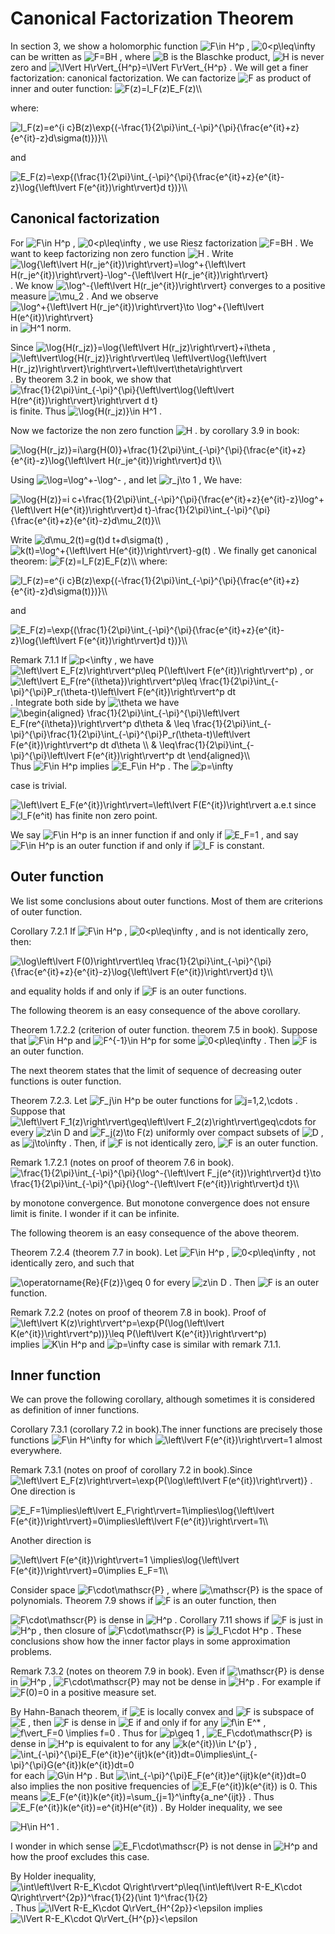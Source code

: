 Canonical Factorization Theorem
===============================

In section 3, we show a holomorphic function 
<img src="https://www.zhihu.com/equation?tex=F\in H^p" alt="F\in H^p" class="ee_img tr_noresize" eeimg="1">
, 
<img src="https://www.zhihu.com/equation?tex=0<p\leq\infty" alt="0<p\leq\infty" class="ee_img tr_noresize" eeimg="1">
can be written as 
<img src="https://www.zhihu.com/equation?tex=F=BH" alt="F=BH" class="ee_img tr_noresize" eeimg="1">
, where 
<img src="https://www.zhihu.com/equation?tex=B" alt="B" class="ee_img tr_noresize" eeimg="1">
 is the Blaschke product, 
<img src="https://www.zhihu.com/equation?tex=H" alt="H" class="ee_img tr_noresize" eeimg="1">
 is
never zero and 
<img src="https://www.zhihu.com/equation?tex=\lVert H\rVert_{H^p}=\lVert F\rVert_{H^p}" alt="\lVert H\rVert_{H^p}=\lVert F\rVert_{H^p}" class="ee_img tr_noresize" eeimg="1">
. We will get
a finer factorization: canonical factorization. We can factorize 
<img src="https://www.zhihu.com/equation?tex=F" alt="F" class="ee_img tr_noresize" eeimg="1">
 as
product of inner and outer function: 
<img src="https://www.zhihu.com/equation?tex=F(z)=I_F(z)E_F(z)\\" alt="F(z)=I_F(z)E_F(z)\\" class="ee_img tr_noresize" eeimg="1">

 where:

<img src="https://www.zhihu.com/equation?tex=I_F(z)=e^{i c}B(z)\exp{(-\frac{1}{2\pi}\int_{-\pi}^{\pi}{\frac{e^{it}+z}{e^{it}-z}d\sigma(t)})}\\" alt="I_F(z)=e^{i c}B(z)\exp{(-\frac{1}{2\pi}\int_{-\pi}^{\pi}{\frac{e^{it}+z}{e^{it}-z}d\sigma(t)})}\\" class="ee_img tr_noresize" eeimg="1">

and

<img src="https://www.zhihu.com/equation?tex=E_F(z)=\exp{(\frac{1}{2\pi}\int_{-\pi}^{\pi}{\frac{e^{it}+z}{e^{it}-z}\log{\left\lvert F(e^{it})\right\rvert}d t})}\\" alt="E_F(z)=\exp{(\frac{1}{2\pi}\int_{-\pi}^{\pi}{\frac{e^{it}+z}{e^{it}-z}\log{\left\lvert F(e^{it})\right\rvert}d t})}\\" class="ee_img tr_noresize" eeimg="1">


Canonical factorization
-----------------------

For 
<img src="https://www.zhihu.com/equation?tex=F\in H^p" alt="F\in H^p" class="ee_img tr_noresize" eeimg="1">
, 
<img src="https://www.zhihu.com/equation?tex=0<p\leq\infty" alt="0<p\leq\infty" class="ee_img tr_noresize" eeimg="1">
, we use Riesz factorization 
<img src="https://www.zhihu.com/equation?tex=F=BH" alt="F=BH" class="ee_img tr_noresize" eeimg="1">
. We
want to keep factorizing non zero function 
<img src="https://www.zhihu.com/equation?tex=H" alt="H" class="ee_img tr_noresize" eeimg="1">
. Write
<img src="https://www.zhihu.com/equation?tex=\log{\left\lvert H(r_je^{it})\right\rvert}=\log^+{\left\lvert H(r_je^{it})\right\rvert}-\log^-{\left\lvert H(r_je^{it})\right\rvert}" alt="\log{\left\lvert H(r_je^{it})\right\rvert}=\log^+{\left\lvert H(r_je^{it})\right\rvert}-\log^-{\left\lvert H(r_je^{it})\right\rvert}" class="ee_img tr_noresize" eeimg="1">
.
We know 
<img src="https://www.zhihu.com/equation?tex=\log^-{\left\lvert H(r_je^{it})\right\rvert}" alt="\log^-{\left\lvert H(r_je^{it})\right\rvert}" class="ee_img tr_noresize" eeimg="1">
 converges to a
positive measure 
<img src="https://www.zhihu.com/equation?tex=\mu_2" alt="\mu_2" class="ee_img tr_noresize" eeimg="1">
. And we observe
<img src="https://www.zhihu.com/equation?tex=\log^+{\left\lvert H(r_je^{it})\right\rvert}\to \log^+{\left\lvert H(e^{it})\right\rvert}" alt="\log^+{\left\lvert H(r_je^{it})\right\rvert}\to \log^+{\left\lvert H(e^{it})\right\rvert}" class="ee_img tr_noresize" eeimg="1">
in 
<img src="https://www.zhihu.com/equation?tex=H^1" alt="H^1" class="ee_img tr_noresize" eeimg="1">
 norm.

Since 
<img src="https://www.zhihu.com/equation?tex=\log{H(r_jz)}=\log{\left\lvert H(r_jz)\right\rvert}+i\theta" alt="\log{H(r_jz)}=\log{\left\lvert H(r_jz)\right\rvert}+i\theta" class="ee_img tr_noresize" eeimg="1">
,
<img src="https://www.zhihu.com/equation?tex=\left\lvert\log{H(r_jz)}\right\rvert\leq \left\lvert\log{\left\lvert H(r_jz)\right\rvert}\right\rvert+\left\lvert\theta\right\rvert" alt="\left\lvert\log{H(r_jz)}\right\rvert\leq \left\lvert\log{\left\lvert H(r_jz)\right\rvert}\right\rvert+\left\lvert\theta\right\rvert" class="ee_img tr_noresize" eeimg="1">
.
By theorem 3.2 in book, we show that
<img src="https://www.zhihu.com/equation?tex=\frac{1}{2\pi}\int_{-\pi}^{\pi}{\left\lvert\log{\left\lvert H(re^{it})\right\rvert}\right\rvert d t}" alt="\frac{1}{2\pi}\int_{-\pi}^{\pi}{\left\lvert\log{\left\lvert H(re^{it})\right\rvert}\right\rvert d t}" class="ee_img tr_noresize" eeimg="1">
is finite. Thus 
<img src="https://www.zhihu.com/equation?tex=\log{H(r_jz)}\in H^1" alt="\log{H(r_jz)}\in H^1" class="ee_img tr_noresize" eeimg="1">
.

Now we factorize the non zero function 
<img src="https://www.zhihu.com/equation?tex=H" alt="H" class="ee_img tr_noresize" eeimg="1">
. by corollary 3.9 in book:

<img src="https://www.zhihu.com/equation?tex=\log{H(r_jz)}=i\arg{H(0)}+\frac{1}{2\pi}\int_{-\pi}^{\pi}{\frac{e^{it}+z}{e^{it}-z}\log{\left\lvert H(r_je^{it})\right\rvert}d t}\\" alt="\log{H(r_jz)}=i\arg{H(0)}+\frac{1}{2\pi}\int_{-\pi}^{\pi}{\frac{e^{it}+z}{e^{it}-z}\log{\left\lvert H(r_je^{it})\right\rvert}d t}\\" class="ee_img tr_noresize" eeimg="1">

Using 
<img src="https://www.zhihu.com/equation?tex=\log=\log^+-\log^-" alt="\log=\log^+-\log^-" class="ee_img tr_noresize" eeimg="1">
, and let 
<img src="https://www.zhihu.com/equation?tex=r_j\to 1" alt="r_j\to 1" class="ee_img tr_noresize" eeimg="1">
, We have:

<img src="https://www.zhihu.com/equation?tex=\log{H(z)}=i c+\frac{1}{2\pi}\int_{-\pi}^{\pi}{\frac{e^{it}+z}{e^{it}-z}\log^+{\left\lvert H(e^{it})\right\rvert}d t}-\frac{1}{2\pi}\int_{-\pi}^{\pi}{\frac{e^{it}+z}{e^{it}-z}d\mu_2(t)}\\" alt="\log{H(z)}=i c+\frac{1}{2\pi}\int_{-\pi}^{\pi}{\frac{e^{it}+z}{e^{it}-z}\log^+{\left\lvert H(e^{it})\right\rvert}d t}-\frac{1}{2\pi}\int_{-\pi}^{\pi}{\frac{e^{it}+z}{e^{it}-z}d\mu_2(t)}\\" class="ee_img tr_noresize" eeimg="1">

Write 
<img src="https://www.zhihu.com/equation?tex=d\mu_2(t)=g(t)d t+d\sigma(t)" alt="d\mu_2(t)=g(t)d t+d\sigma(t)" class="ee_img tr_noresize" eeimg="1">
,
<img src="https://www.zhihu.com/equation?tex=k(t)=\log^+{\left\lvert H(e^{it})\right\rvert}-g(t)" alt="k(t)=\log^+{\left\lvert H(e^{it})\right\rvert}-g(t)" class="ee_img tr_noresize" eeimg="1">
. We finally get
canonical theorem: 
<img src="https://www.zhihu.com/equation?tex=F(z)=I_F(z)E_F(z)\\" alt="F(z)=I_F(z)E_F(z)\\" class="ee_img tr_noresize" eeimg="1">
 where:

<img src="https://www.zhihu.com/equation?tex=I_F(z)=e^{i c}B(z)\exp{(-\frac{1}{2\pi}\int_{-\pi}^{\pi}{\frac{e^{it}+z}{e^{it}-z}d\sigma(t)})}\\" alt="I_F(z)=e^{i c}B(z)\exp{(-\frac{1}{2\pi}\int_{-\pi}^{\pi}{\frac{e^{it}+z}{e^{it}-z}d\sigma(t)})}\\" class="ee_img tr_noresize" eeimg="1">

and

<img src="https://www.zhihu.com/equation?tex=E_F(z)=\exp{(\frac{1}{2\pi}\int_{-\pi}^{\pi}{\frac{e^{it}+z}{e^{it}-z}\log{\left\lvert F(e^{it})\right\rvert}d t})}\\" alt="E_F(z)=\exp{(\frac{1}{2\pi}\int_{-\pi}^{\pi}{\frac{e^{it}+z}{e^{it}-z}\log{\left\lvert F(e^{it})\right\rvert}d t})}\\" class="ee_img tr_noresize" eeimg="1">


Remark 7.1.1 If 
<img src="https://www.zhihu.com/equation?tex=p<\infty" alt="p<\infty" class="ee_img tr_noresize" eeimg="1">
, we have
<img src="https://www.zhihu.com/equation?tex=\left\lvert E_F(z)\right\rvert^p\leq P(\left\lvert F(e^{it})\right\rvert^p)" alt="\left\lvert E_F(z)\right\rvert^p\leq P(\left\lvert F(e^{it})\right\rvert^p)" class="ee_img tr_noresize" eeimg="1">
,
or
<img src="https://www.zhihu.com/equation?tex=\left\lvert E_F(re^{i\theta})\right\rvert^p\leq \frac{1}{2\pi}\int_{-\pi}^{\pi}P_r(\theta-t)\left\lvert F(e^{it})\right\rvert^p dt" alt="\left\lvert E_F(re^{i\theta})\right\rvert^p\leq \frac{1}{2\pi}\int_{-\pi}^{\pi}P_r(\theta-t)\left\lvert F(e^{it})\right\rvert^p dt" class="ee_img tr_noresize" eeimg="1">
.
Integrate both side by 
<img src="https://www.zhihu.com/equation?tex=\theta" alt="\theta" class="ee_img tr_noresize" eeimg="1">
 we have 
<img src="https://www.zhihu.com/equation?tex=\begin{aligned}
        \frac{1}{2\pi}\int_{-\pi}^{\pi}\left\lvert E_F(re^{i\theta})\right\rvert^p d\theta & \leq \frac{1}{2\pi}\int_{-\pi}^{\pi}\frac{1}{2\pi}\int_{-\pi}^{\pi}P_r(\theta-t)\left\lvert F(e^{it})\right\rvert^p dt d\theta \\
                                                                         & \leq\frac{1}{2\pi}\int_{-\pi}^{\pi}\left\lvert F(e^{it})\right\rvert^p dt
    \end{aligned}\\" alt="\begin{aligned}
        \frac{1}{2\pi}\int_{-\pi}^{\pi}\left\lvert E_F(re^{i\theta})\right\rvert^p d\theta & \leq \frac{1}{2\pi}\int_{-\pi}^{\pi}\frac{1}{2\pi}\int_{-\pi}^{\pi}P_r(\theta-t)\left\lvert F(e^{it})\right\rvert^p dt d\theta \\
                                                                         & \leq\frac{1}{2\pi}\int_{-\pi}^{\pi}\left\lvert F(e^{it})\right\rvert^p dt
    \end{aligned}\\" class="ee_img tr_noresize" eeimg="1">
 Thus 
<img src="https://www.zhihu.com/equation?tex=F\in H^p" alt="F\in H^p" class="ee_img tr_noresize" eeimg="1">
 implies 
<img src="https://www.zhihu.com/equation?tex=E_F\in H^p" alt="E_F\in H^p" class="ee_img tr_noresize" eeimg="1">
. The 
<img src="https://www.zhihu.com/equation?tex=p=\infty" alt="p=\infty" class="ee_img tr_noresize" eeimg="1">

case is trivial.

<img src="https://www.zhihu.com/equation?tex=\left\lvert E_F(e^{it})\right\rvert=\left\lvert F(E^{it})\right\rvert" alt="\left\lvert E_F(e^{it})\right\rvert=\left\lvert F(E^{it})\right\rvert" class="ee_img tr_noresize" eeimg="1">
a.e.t since 
<img src="https://www.zhihu.com/equation?tex=I_F(e^it)" alt="I_F(e^it)" class="ee_img tr_noresize" eeimg="1">
 has finite non zero point.

We say 
<img src="https://www.zhihu.com/equation?tex=F\in H^p" alt="F\in H^p" class="ee_img tr_noresize" eeimg="1">
 is an inner function if and only if 
<img src="https://www.zhihu.com/equation?tex=E_F=1" alt="E_F=1" class="ee_img tr_noresize" eeimg="1">
, and say
<img src="https://www.zhihu.com/equation?tex=F\in H^p" alt="F\in H^p" class="ee_img tr_noresize" eeimg="1">
 is an outer function if and only if 
<img src="https://www.zhihu.com/equation?tex=I_F" alt="I_F" class="ee_img tr_noresize" eeimg="1">
 is constant.

Outer function
--------------

We list some conclusions about outer functions. Most of them are
criterions of outer function.

Corollary 7.2.1 If 
<img src="https://www.zhihu.com/equation?tex=F\in H^p" alt="F\in H^p" class="ee_img tr_noresize" eeimg="1">
, 
<img src="https://www.zhihu.com/equation?tex=0<p\leq\infty" alt="0<p\leq\infty" class="ee_img tr_noresize" eeimg="1">
, and is not identically zero, then:

<img src="https://www.zhihu.com/equation?tex=\log\left\lvert F(0)\right\rvert\leq \frac{1}{2\pi}\int_{-\pi}^{\pi}{\frac{e^{it}+z}{e^{it}-z}\log{\left\lvert F(e^{it})\right\rvert}d t}\\" alt="\log\left\lvert F(0)\right\rvert\leq \frac{1}{2\pi}\int_{-\pi}^{\pi}{\frac{e^{it}+z}{e^{it}-z}\log{\left\lvert F(e^{it})\right\rvert}d t}\\" class="ee_img tr_noresize" eeimg="1">

and equality holds if and only if 
<img src="https://www.zhihu.com/equation?tex=F" alt="F" class="ee_img tr_noresize" eeimg="1">
 is an outer functions.

The following theorem is an easy consequence of the above corollary.

Theorem 1.7.2.2 (criterion of outer function. theorem 7.5 in book). Suppose that 
<img src="https://www.zhihu.com/equation?tex=F\in H^p" alt="F\in H^p" class="ee_img tr_noresize" eeimg="1">
 and 
<img src="https://www.zhihu.com/equation?tex=F^{-1}\in H^p" alt="F^{-1}\in H^p" class="ee_img tr_noresize" eeimg="1">
 for some 
<img src="https://www.zhihu.com/equation?tex=0<p\leq\infty" alt="0<p\leq\infty" class="ee_img tr_noresize" eeimg="1">
.
Then 
<img src="https://www.zhihu.com/equation?tex=F" alt="F" class="ee_img tr_noresize" eeimg="1">
 is an outer function.

The next theorem states that the limit of sequence of decreasing outer
functions is outer function.

Theorem 7.2.3. Let 
<img src="https://www.zhihu.com/equation?tex=F_j\in H^p" alt="F_j\in H^p" class="ee_img tr_noresize" eeimg="1">
 be outer functions for 
<img src="https://www.zhihu.com/equation?tex=j=1,2,\cdots" alt="j=1,2,\cdots" class="ee_img tr_noresize" eeimg="1">
. Suppose that
<img src="https://www.zhihu.com/equation?tex=\left\lvert F_1(z)\right\rvert\geq\left\lvert F_2(z)\right\rvert\geq\cdots" alt="\left\lvert F_1(z)\right\rvert\geq\left\lvert F_2(z)\right\rvert\geq\cdots" class="ee_img tr_noresize" eeimg="1">
for every 
<img src="https://www.zhihu.com/equation?tex=z\in D" alt="z\in D" class="ee_img tr_noresize" eeimg="1">
 and 
<img src="https://www.zhihu.com/equation?tex=F_j(z)\to F(z)" alt="F_j(z)\to F(z)" class="ee_img tr_noresize" eeimg="1">
 uniformly over compact subsets
of 
<img src="https://www.zhihu.com/equation?tex=D" alt="D" class="ee_img tr_noresize" eeimg="1">
, as 
<img src="https://www.zhihu.com/equation?tex=j\to\infty" alt="j\to\infty" class="ee_img tr_noresize" eeimg="1">
. Then, if 
<img src="https://www.zhihu.com/equation?tex=F" alt="F" class="ee_img tr_noresize" eeimg="1">
 is not identically zero, 
<img src="https://www.zhihu.com/equation?tex=F" alt="F" class="ee_img tr_noresize" eeimg="1">
 is an
outer function.

Remark 1.7.2.1 (notes on proof of theorem 7.6 in book).
<img src="https://www.zhihu.com/equation?tex=\frac{1}{2\pi}\int_{-\pi}^{\pi}{\log^-{\left\lvert F_j(e^{it})\right\rvert}d t}\to \frac{1}{2\pi}\int_{-\pi}^{\pi}{\log^-{\left\lvert F(e^{it})\right\rvert}d t}\\" alt="\frac{1}{2\pi}\int_{-\pi}^{\pi}{\log^-{\left\lvert F_j(e^{it})\right\rvert}d t}\to \frac{1}{2\pi}\int_{-\pi}^{\pi}{\log^-{\left\lvert F(e^{it})\right\rvert}d t}\\" class="ee_img tr_noresize" eeimg="1">

by monotone convergence. But monotone convergence does not ensure limit
is finite. I wonder if it can be infinite.

The following theorem is an easy consequence of the above theorem.

Theorem 7.2.4 (theorem 7.7 in book).
Let 
<img src="https://www.zhihu.com/equation?tex=F\in H^p" alt="F\in H^p" class="ee_img tr_noresize" eeimg="1">
, 
<img src="https://www.zhihu.com/equation?tex=0<p\leq\infty" alt="0<p\leq\infty" class="ee_img tr_noresize" eeimg="1">
, not identically zero, and such that

<img src="https://www.zhihu.com/equation?tex=\operatorname{Re}{F(z)}\geq 0" alt="\operatorname{Re}{F(z)}\geq 0" class="ee_img tr_noresize" eeimg="1">
 for every 
<img src="https://www.zhihu.com/equation?tex=z\in D" alt="z\in D" class="ee_img tr_noresize" eeimg="1">
. Then 
<img src="https://www.zhihu.com/equation?tex=F" alt="F" class="ee_img tr_noresize" eeimg="1">
 is an outer
function.

Remark 7.2.2 (notes on proof of theorem 7.8 in book).
Proof of
<img src="https://www.zhihu.com/equation?tex=\left\lvert K(z)\right\rvert^p=\exp{P(\log(\left\lvert K(e^{it})\right\rvert^p))}\leq P(\left\lvert K(e^{it})\right\rvert^p)" alt="\left\lvert K(z)\right\rvert^p=\exp{P(\log(\left\lvert K(e^{it})\right\rvert^p))}\leq P(\left\lvert K(e^{it})\right\rvert^p)" class="ee_img tr_noresize" eeimg="1">
implies 
<img src="https://www.zhihu.com/equation?tex=K\in H^p" alt="K\in H^p" class="ee_img tr_noresize" eeimg="1">
 and 
<img src="https://www.zhihu.com/equation?tex=p=\infty" alt="p=\infty" class="ee_img tr_noresize" eeimg="1">
 case is similar with remark
7.1.1.

Inner function
--------------

We can prove the following corollary, although sometimes it is
considered as definition of inner functions.

Corollary 7.3.1 (corollary 7.2 in book).The inner functions are precisely those functions 
<img src="https://www.zhihu.com/equation?tex=F\in H^\infty" alt="F\in H^\infty" class="ee_img tr_noresize" eeimg="1">
 for
which 
<img src="https://www.zhihu.com/equation?tex=\left\lvert F(e^{it})\right\rvert=1" alt="\left\lvert F(e^{it})\right\rvert=1" class="ee_img tr_noresize" eeimg="1">
 almost everywhere.

Remark 7.3.1 (notes on proof of corollary 7.2 in book).Since
<img src="https://www.zhihu.com/equation?tex=\left\lvert E_F(z)\right\rvert=\exp{P(\log\left\lvert F(e^{it})\right\rvert)}" alt="\left\lvert E_F(z)\right\rvert=\exp{P(\log\left\lvert F(e^{it})\right\rvert)}" class="ee_img tr_noresize" eeimg="1">
.
One direction is

<img src="https://www.zhihu.com/equation?tex=E_F=1\implies\left\lvert E_F\right\rvert=1\implies\log{\left\lvert F(e^{it})\right\rvert}=0\implies\left\lvert F(e^{it})\right\rvert=1\\" alt="E_F=1\implies\left\lvert E_F\right\rvert=1\implies\log{\left\lvert F(e^{it})\right\rvert}=0\implies\left\lvert F(e^{it})\right\rvert=1\\" class="ee_img tr_noresize" eeimg="1">

Another direction is

<img src="https://www.zhihu.com/equation?tex=\left\lvert F(e^{it})\right\rvert=1  \implies\log{\left\lvert F(e^{it})\right\rvert}=0\implies E_F=1\\" alt="\left\lvert F(e^{it})\right\rvert=1  \implies\log{\left\lvert F(e^{it})\right\rvert}=0\implies E_F=1\\" class="ee_img tr_noresize" eeimg="1">


Consider space 
<img src="https://www.zhihu.com/equation?tex=F\cdot\mathscr{P}" alt="F\cdot\mathscr{P}" class="ee_img tr_noresize" eeimg="1">
, where 
<img src="https://www.zhihu.com/equation?tex=\mathscr{P}" alt="\mathscr{P}" class="ee_img tr_noresize" eeimg="1">
 is the space of
polynomials. Theorem 7.9 shows if 
<img src="https://www.zhihu.com/equation?tex=F" alt="F" class="ee_img tr_noresize" eeimg="1">
 is an outer function, then

<img src="https://www.zhihu.com/equation?tex=F\cdot\mathscr{P}" alt="F\cdot\mathscr{P}" class="ee_img tr_noresize" eeimg="1">
 is dense in 
<img src="https://www.zhihu.com/equation?tex=H^p" alt="H^p" class="ee_img tr_noresize" eeimg="1">
. Corollary 7.11 shows if 
<img src="https://www.zhihu.com/equation?tex=F" alt="F" class="ee_img tr_noresize" eeimg="1">
 is
just in 
<img src="https://www.zhihu.com/equation?tex=H^p" alt="H^p" class="ee_img tr_noresize" eeimg="1">
, then closure of 
<img src="https://www.zhihu.com/equation?tex=F\cdot\mathscr{P}" alt="F\cdot\mathscr{P}" class="ee_img tr_noresize" eeimg="1">
 is 
<img src="https://www.zhihu.com/equation?tex=I_F\cdot H^p" alt="I_F\cdot H^p" class="ee_img tr_noresize" eeimg="1">
.
These conclusions show how the inner factor plays in some approximation
problems.

Remark 7.3.2 (notes on theorem 7.9 in book). Even if 
<img src="https://www.zhihu.com/equation?tex=\mathscr{P}" alt="\mathscr{P}" class="ee_img tr_noresize" eeimg="1">
 is dense in 
<img src="https://www.zhihu.com/equation?tex=H^p" alt="H^p" class="ee_img tr_noresize" eeimg="1">
, 
<img src="https://www.zhihu.com/equation?tex=F\cdot\mathscr{P}" alt="F\cdot\mathscr{P}" class="ee_img tr_noresize" eeimg="1">
 may not be
dense in 
<img src="https://www.zhihu.com/equation?tex=H^p" alt="H^p" class="ee_img tr_noresize" eeimg="1">
. For example if 
<img src="https://www.zhihu.com/equation?tex=F(0)=0" alt="F(0)=0" class="ee_img tr_noresize" eeimg="1">
 in a positive measure set.

By Hahn-Banach theorem, if 
<img src="https://www.zhihu.com/equation?tex=E" alt="E" class="ee_img tr_noresize" eeimg="1">
 is locally convex and 
<img src="https://www.zhihu.com/equation?tex=F" alt="F" class="ee_img tr_noresize" eeimg="1">
 is subspace of
<img src="https://www.zhihu.com/equation?tex=E" alt="E" class="ee_img tr_noresize" eeimg="1">
, then 
<img src="https://www.zhihu.com/equation?tex=F" alt="F" class="ee_img tr_noresize" eeimg="1">
 is dense in 
<img src="https://www.zhihu.com/equation?tex=E" alt="E" class="ee_img tr_noresize" eeimg="1">
 if and only if for any 
<img src="https://www.zhihu.com/equation?tex=f\in E^*" alt="f\in E^*" class="ee_img tr_noresize" eeimg="1">
,
<img src="https://www.zhihu.com/equation?tex=f\vert_F=0 \implies f=0" alt="f\vert_F=0 \implies f=0" class="ee_img tr_noresize" eeimg="1">
. Thus for 
<img src="https://www.zhihu.com/equation?tex=p\geq 1" alt="p\geq 1" class="ee_img tr_noresize" eeimg="1">
, 
<img src="https://www.zhihu.com/equation?tex=E_F\cdot\mathscr{P}" alt="E_F\cdot\mathscr{P}" class="ee_img tr_noresize" eeimg="1">
 is
dense in 
<img src="https://www.zhihu.com/equation?tex=H^p" alt="H^p" class="ee_img tr_noresize" eeimg="1">
 is equivalent to for any 
<img src="https://www.zhihu.com/equation?tex=k(e^{it})\in L^{p'}" alt="k(e^{it})\in L^{p'}" class="ee_img tr_noresize" eeimg="1">
,
<img src="https://www.zhihu.com/equation?tex=\int_{-\pi}^{\pi}E_F(e^{it})e^{ijt}k(e^{it})dt=0\implies\int_{-\pi}^{\pi}G(e^{it})k(e^{it})dt=0" alt="\int_{-\pi}^{\pi}E_F(e^{it})e^{ijt}k(e^{it})dt=0\implies\int_{-\pi}^{\pi}G(e^{it})k(e^{it})dt=0" class="ee_img tr_noresize" eeimg="1">
for each 
<img src="https://www.zhihu.com/equation?tex=G\in H^p" alt="G\in H^p" class="ee_img tr_noresize" eeimg="1">
. But
<img src="https://www.zhihu.com/equation?tex=\int_{-\pi}^{\pi}E_F(e^{it})e^{ijt}k(e^{it})dt=0" alt="\int_{-\pi}^{\pi}E_F(e^{it})e^{ijt}k(e^{it})dt=0" class="ee_img tr_noresize" eeimg="1">
 also implies the non
positive frequencies of 
<img src="https://www.zhihu.com/equation?tex=E_F(e^{it})k(e^{it})" alt="E_F(e^{it})k(e^{it})" class="ee_img tr_noresize" eeimg="1">
 is 0. This means
<img src="https://www.zhihu.com/equation?tex=E_F(e^{it})k(e^{it})=\sum_{j=1}^\infty{a_ne^{ijt}}" alt="E_F(e^{it})k(e^{it})=\sum_{j=1}^\infty{a_ne^{ijt}}" class="ee_img tr_noresize" eeimg="1">
. Thus
<img src="https://www.zhihu.com/equation?tex=E_F(e^{it})k(e^{it})=e^{it}H(e^{it})" alt="E_F(e^{it})k(e^{it})=e^{it}H(e^{it})" class="ee_img tr_noresize" eeimg="1">
. By Holder inequality, we see

<img src="https://www.zhihu.com/equation?tex=H\in H^1" alt="H\in H^1" class="ee_img tr_noresize" eeimg="1">
.

I wonder in which sense 
<img src="https://www.zhihu.com/equation?tex=E_F\cdot\mathscr{P}" alt="E_F\cdot\mathscr{P}" class="ee_img tr_noresize" eeimg="1">
 is not dense in 
<img src="https://www.zhihu.com/equation?tex=H^p" alt="H^p" class="ee_img tr_noresize" eeimg="1">
 and
how the proof excludes this case.

By Holder inequality,
<img src="https://www.zhihu.com/equation?tex=\int\left\lvert R-E_K\cdot Q\right\rvert^p\leq(\int\left\lvert R-E_K\cdot Q\right\rvert^{2p})^\frac{1}{2}(\int 1)^\frac{1}{2}" alt="\int\left\lvert R-E_K\cdot Q\right\rvert^p\leq(\int\left\lvert R-E_K\cdot Q\right\rvert^{2p})^\frac{1}{2}(\int 1)^\frac{1}{2}" class="ee_img tr_noresize" eeimg="1">
.
Thus 
<img src="https://www.zhihu.com/equation?tex=\lVert R-E_K\cdot Q\rVert_{H^{2p}}<\epsilon" alt="\lVert R-E_K\cdot Q\rVert_{H^{2p}}<\epsilon" class="ee_img tr_noresize" eeimg="1">
 implies
<img src="https://www.zhihu.com/equation?tex=\lVert R-E_K\cdot Q\rVert_{H^{p}}<\epsilon" alt="\lVert R-E_K\cdot Q\rVert_{H^{p}}<\epsilon" class="ee_img tr_noresize" eeimg="1">

